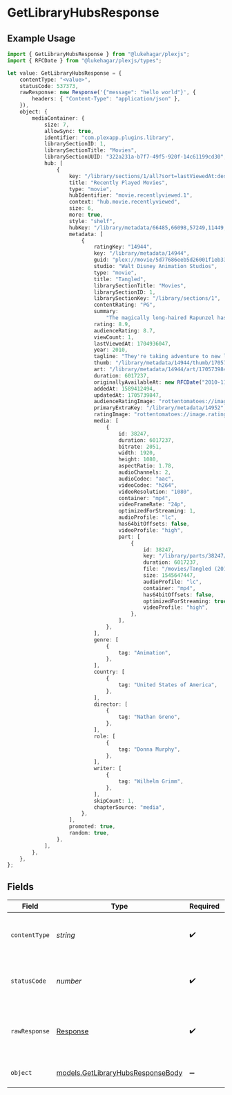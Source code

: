 # GetLibraryHubsResponse

## Example Usage

```typescript
import { GetLibraryHubsResponse } from "@lukehagar/plexjs";
import { RFCDate } from "@lukehagar/plexjs/types";

let value: GetLibraryHubsResponse = {
    contentType: "<value>",
    statusCode: 537373,
    rawResponse: new Response('{"message": "hello world"}', {
        headers: { "Content-Type": "application/json" },
    }),
    object: {
        mediaContainer: {
            size: 7,
            allowSync: true,
            identifier: "com.plexapp.plugins.library",
            librarySectionID: 1,
            librarySectionTitle: "Movies",
            librarySectionUUID: "322a231a-b7f7-49f5-920f-14c61199cd30",
            hub: [
                {
                    key: "/library/sections/1/all?sort=lastViewedAt:desc&unwatched=0&viewOffset=0",
                    title: "Recently Played Movies",
                    type: "movie",
                    hubIdentifier: "movie.recentlyviewed.1",
                    context: "hub.movie.recentlyviewed",
                    size: 6,
                    more: true,
                    style: "shelf",
                    hubKey: "/library/metadata/66485,66098,57249,11449,5858,14944",
                    metadata: [
                        {
                            ratingKey: "14944",
                            key: "/library/metadata/14944",
                            guid: "plex://movie/5d77686eeb5d26001f1eb339",
                            studio: "Walt Disney Animation Studios",
                            type: "movie",
                            title: "Tangled",
                            librarySectionTitle: "Movies",
                            librarySectionID: 1,
                            librarySectionKey: "/library/sections/1",
                            contentRating: "PG",
                            summary:
                                "The magically long-haired Rapunzel has spent her entire life in a tower, but now that a runaway thief has stumbled upon her, she is about to discover the world for the first time, and who she really is.",
                            rating: 8.9,
                            audienceRating: 8.7,
                            viewCount: 1,
                            lastViewedAt: 1704936047,
                            year: 2010,
                            tagline: "They're taking adventure to new lengths.",
                            thumb: "/library/metadata/14944/thumb/1705739847",
                            art: "/library/metadata/14944/art/1705739847",
                            duration: 6017237,
                            originallyAvailableAt: new RFCDate("2010-11-24T00:00:00Z"),
                            addedAt: 1589412494,
                            updatedAt: 1705739847,
                            audienceRatingImage: "rottentomatoes://image.rating.upright",
                            primaryExtraKey: "/library/metadata/14952",
                            ratingImage: "rottentomatoes://image.rating.ripe",
                            media: [
                                {
                                    id: 38247,
                                    duration: 6017237,
                                    bitrate: 2051,
                                    width: 1920,
                                    height: 1080,
                                    aspectRatio: 1.78,
                                    audioChannels: 2,
                                    audioCodec: "aac",
                                    videoCodec: "h264",
                                    videoResolution: "1080",
                                    container: "mp4",
                                    videoFrameRate: "24p",
                                    optimizedForStreaming: 1,
                                    audioProfile: "lc",
                                    has64bitOffsets: false,
                                    videoProfile: "high",
                                    part: [
                                        {
                                            id: 38247,
                                            key: "/library/parts/38247/1589412494/file.mp4",
                                            duration: 6017237,
                                            file: "/movies/Tangled (2010)/Tangled (2010) Bluray-1080p.mp4",
                                            size: 1545647447,
                                            audioProfile: "lc",
                                            container: "mp4",
                                            has64bitOffsets: false,
                                            optimizedForStreaming: true,
                                            videoProfile: "high",
                                        },
                                    ],
                                },
                            ],
                            genre: [
                                {
                                    tag: "Animation",
                                },
                            ],
                            country: [
                                {
                                    tag: "United States of America",
                                },
                            ],
                            director: [
                                {
                                    tag: "Nathan Greno",
                                },
                            ],
                            role: [
                                {
                                    tag: "Donna Murphy",
                                },
                            ],
                            writer: [
                                {
                                    tag: "Wilhelm Grimm",
                                },
                            ],
                            skipCount: 1,
                            chapterSource: "media",
                        },
                    ],
                    promoted: true,
                    random: true,
                },
            ],
        },
    },
};
```

## Fields

| Field                                                                        | Type                                                                         | Required                                                                     | Description                                                                  |
| ---------------------------------------------------------------------------- | ---------------------------------------------------------------------------- | ---------------------------------------------------------------------------- | ---------------------------------------------------------------------------- |
| `contentType`                                                                | *string*                                                                     | :heavy_check_mark:                                                           | HTTP response content type for this operation                                |
| `statusCode`                                                                 | *number*                                                                     | :heavy_check_mark:                                                           | HTTP response status code for this operation                                 |
| `rawResponse`                                                                | [Response](https://developer.mozilla.org/en-US/docs/Web/API/Response)        | :heavy_check_mark:                                                           | Raw HTTP response; suitable for custom response parsing                      |
| `object`                                                                     | [models.GetLibraryHubsResponseBody](../models/getlibraryhubsresponsebody.md) | :heavy_minus_sign:                                                           | The hubs specific to the library                                             |